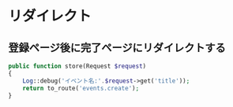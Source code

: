 # リダイレクト

## 登録ページ後に完了ページにリダイレクトする

```php
public function store(Request $request)
{
    Log::debug('イベント名:'.$request->get('title'));
    return to_route('events.create');
}
```

